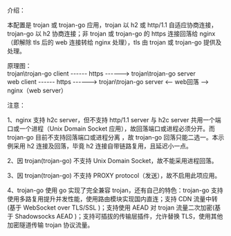 介绍：

本配置是 trojan 或 trojan-go 应用，trojan 以 h2 或 http/1.1 自适应协商连接，trojan-go 以 h2 协商连接；非 trojan 或 trojan-go 的 https 连接回落给 nginx（即解除 tls 后的 web 连接转给 nginx 处理），tls 由 trojan 或 trojan-go 提供及处理。

原理图：  
trojan\trojan-go client ------ https ------> trojan\trojan-go server  
             web client ------ https ------> trojan\trojan-go server <-- web回落 --> nginx（web server）

注意：

1、nginx 支持 h2c server，但不支持 http/1.1 server 与 h2c server 共用一个端口或一个进程（Unix Domain Socket 应用），故回落端口或进程必须分开。而 trojan-go 目前不支持回落端口或进程分离 ，故 trojan-go 回落只能二选一。本示例采用 h2 连接及回落，毕竟 h2 连接自带链路复用，且延迟小一点。

2、因 trojan(trojan-go) 不支持 Unix Domain Socket，故不能采用进程回落。

3、因 trojan(trojan-go) 不支持 PROXY protocol（发送），故不启用此项应用。

4、trojan-go 使用 go 实现了完全兼容 trojan，还有自己的特色：trojan-go 支持使用多路复用提升并发性能，使用路由模块实现国内直连；支持 CDN 流量中转(基于 WebSocket over TLS/SSL )；支持使用 AEAD 对 trojan 流量二次加密(基于 Shadowsocks AEAD )；支持可插拔的传输层插件，允许替换 TLS，使用其他加密隧道传输 trojan 协议流量。
